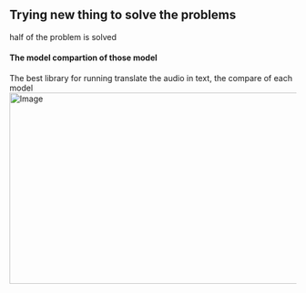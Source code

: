 ## Trying new thing to solve the problems
half of the problem is solved 

#### The model compartion of those model 
The best library for running translate the audio in text, the compare of each model
<img width="877" height="335" alt="Image" src="https://github.com/user-attachments/assets/7211c2c8-5bd7-445f-a3fa-c6019e4dcaa3" />
